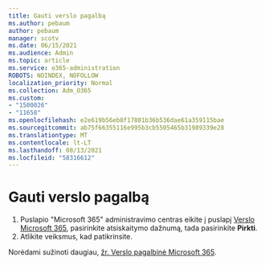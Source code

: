 ```yaml
---
title: Gauti verslo pagalbą
ms.author: pebaum
author: pebaum
manager: scotv
ms.date: 06/15/2021
ms.audience: Admin
ms.topic: article
ms.service: o365-administration
ROBOTS: NOINDEX, NOFOLLOW
localization_priority: Normal
ms.collection: Adm_O365
ms.custom:
- "1500026"
- "11658"
ms.openlocfilehash: e2e619b56eb8f17801b36b536dae61a359115bae
ms.sourcegitcommit: ab75f66355116e995b3cb5505465b31989339e28
ms.translationtype: MT
ms.contentlocale: lt-LT
ms.lasthandoff: 08/13/2021
ms.locfileid: "58316612"
---
```

# <a name="get-business-assist"></a>Gauti verslo pagalbą

1. Puslapio "Microsoft 365" administravimo centras eikite į puslapį [Verslo Microsoft 365](https://go.microsoft.com/fwlink/p/?linkid=2158423), pasirinkite atsiskaitymo dažnumą, tada pasirinkite **Pirkti**.
2. Atlikite veiksmus, kad patikrinsite.

Norėdami sužinoti daugiau, [žr. Verslo pagalbinė Microsoft 365](https://docs.microsoft.com/microsoft-365/admin/misc/business-assist).